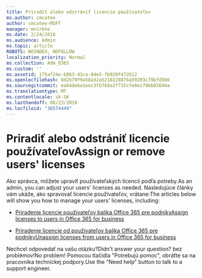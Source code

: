 ```yaml
---
title: Priradiť alebo odstrániť licencie používateľov
ms.author: cmcatee
author: cmcatee-MSFT
manager: mnirkhe
ms.date: 2/24/2018
ms.audience: Admin
ms.topic: article
ROBOTS: NOINDEX, NOFOLLOW
localization_priority: Normal
ms.collection: Adm_O365
ms.custom: ''
ms.assetid: 175af24e-b863-42ca-84e5-fb920f472b12
ms.openlocfilehash: 8d2b79f9a58a32a521022887ba59203c79bfd566
ms.sourcegitcommit: ea64deba1eec3fb768a2f732cfe0ec79bb03694a
ms.translationtype: MT
ms.contentlocale: sk-SK
ms.lasthandoff: 08/23/2019
ms.locfileid: "36574449"
---
```

# <a name="assign-or-remove-users-licenses"></a><span data-ttu-id="63cc2-102">Priradiť alebo odstrániť licencie používateľov</span><span class="sxs-lookup"><span data-stu-id="63cc2-102">Assign or remove users' licenses</span></span>

<span data-ttu-id="63cc2-103">Ako správca, môžete upraviť používateľských licencií podľa potreby.</span><span class="sxs-lookup"><span data-stu-id="63cc2-103">As an admin, you can adjust your users' licenses as needed.</span></span> <span data-ttu-id="63cc2-104">Nasledujúce články vám ukáže, ako spravovať licencie používateľov, vrátane:</span><span class="sxs-lookup"><span data-stu-id="63cc2-104">The articles below will show you how to manage your users' licenses, including:</span></span>
  
- [<span data-ttu-id="63cc2-105">Priradenie licencie používateľov balíka Office 365 pre podniky</span><span class="sxs-lookup"><span data-stu-id="63cc2-105">Assign licenses to users in Office 365 for business</span></span>](https://docs.microsoft.com/en-us/office365/admin/subscriptions-and-billing/assign-licenses-to-users)

- [<span data-ttu-id="63cc2-106">Priradenie licencie od používateľov balíka Office 365 pre podniky</span><span class="sxs-lookup"><span data-stu-id="63cc2-106">Unassign licenses from users in Office 365 for business</span></span>](https://docs.microsoft.com/en-us/office365/admin/subscriptions-and-billing/remove-licenses-from-users)

<span data-ttu-id="63cc2-107">Nechcel odpovedať na vašu otázku?</span><span class="sxs-lookup"><span data-stu-id="63cc2-107">Didn't answer your question?</span></span> <span data-ttu-id="63cc2-108">bez problémov!</span><span class="sxs-lookup"><span data-stu-id="63cc2-108">No problem!</span></span> <span data-ttu-id="63cc2-109">Pomocou tlačidla "Potrebujú pomoc", obráťte sa na pracovníka technickej podpory.</span><span class="sxs-lookup"><span data-stu-id="63cc2-109">Use the "Need help" button to talk to a support engineer.</span></span>